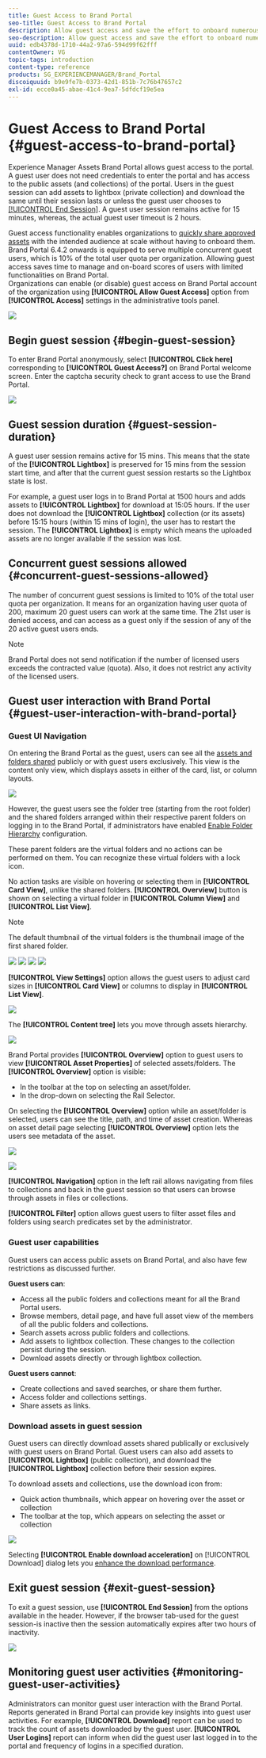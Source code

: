 ```yaml
---
title: Guest Access to Brand Portal
seo-title: Guest Access to Brand Portal
description: Allow guest access and save the effort to onboard numerous users without authentication.
seo-description: Allow guest access and save the effort to onboard numerous users without authentication.
uuid: edb4378d-1710-44a2-97a6-594d99f62fff
contentOwner: VG
topic-tags: introduction
content-type: reference
products: SG_EXPERIENCEMANAGER/Brand_Portal
discoiquuid: b9e9fe7b-0373-42d1-851b-7c76b47657c2
exl-id: ecce0a45-abae-41c4-9ea7-5dfdcf19e5ea
---
```

# Guest Access to Brand Portal {#guest-access-to-brand-portal}

Experience Manager Assets Brand Portal allows guest access to the portal. A guest user does not need credentials to enter the portal and has access to the public assets (and collections) of the portal. Users in the guest session can add assets to lightbox (private collection) and download the same until their session lasts or unless the guest user chooses to [[!UICONTROL End Session]](#exit-guest-session). A guest user session remains active for 15 minutes, whereas, the actual guest user timeout is 2 hours.

Guest access functionality enables organizations to [quickly share approved assets](../using/brand-portal-sharing-folders.md#how-to-share-folders) with the intended audience at scale without having to onboard them. Brand Portal 6.4.2 onwards is equipped to serve multiple concurrent guest users, which is 10% of the total user quota per organization. Allowing guest access saves time to manage and on-board scores of users with limited functionalities on Brand Portal.  
Organizations can enable (or disable) guest access on Brand Portal account of the organization using **[!UICONTROL Allow Guest Access]** option from **[!UICONTROL Access]** settings in the administrative tools panel.

<!--
Comment Type: annotation
Last Modified By: mgulati
Last Modified Date: 2018-08-17T10:42:59.879-0400
Removed the first para: "AEM Assets Brand Portal allows public users to enter the portal anonymously and have restricted access to the allowed public resources as guests. Organization users with guest role need not seek access and authentication from administrators."
-->

![](assets/enable-guest-access.png)

## Begin guest session {#begin-guest-session}

To enter Brand Portal anonymously, select **[!UICONTROL Click here]** corresponding to **[!UICONTROL Guest Access?]** on Brand Portal welcome screen. Enter the captcha security check to grant access to use the Brand Portal.

![](assets/bp-login-screen.png) 

## Guest session duration {#guest-session-duration}

A guest user session remains active for 15 mins. 
This means that the state of the **[!UICONTROL Lightbox]** is preserved for 15 mins from the session start time, and after that the current guest session restarts so the Lightbox state is lost. 

For example, a guest user logs in to Brand Portal at 1500 hours and adds assets to **[!UICONTROL Lightbox]** for download at 15:05 hours. If the user does not download the **[!UICONTROL Lightbox]** collection (or its assets) before 15:15 hours (within 15 mins of login), the user has to restart the session. The **[!UICONTROL Lightbox]** is empty which means the uploaded assets are no longer available if the session was lost.

## Concurrent guest sessions allowed {#concurrent-guest-sessions-allowed}

The number of concurrent guest sessions is limited to 10% of the total user quota per organization. It means for an organization having user quota of 200, maximum 20 guest users can work at the same time. The 21st user is denied access, and can access as a guest only if the session of any of the 20 active guest users ends.

>[!NOTE]
>
>Brand Portal does not send notification if the number of licensed users exceeds the contracted value (quota). Also, it does not restrict any activity of the licensed users. 

## Guest user interaction with Brand Portal {#guest-user-interaction-with-brand-portal}

### Guest UI Navigation

On entering the Brand Portal as the guest, users can see all the [assets and folders shared](../using/brand-portal-sharing-folders.md#sharefolders) publicly or with guest users exclusively. This view is the content only view, which displays assets in either of the card, list, or column layouts.

![](assets/disabled-folder-hierarchy1.png)

However, the guest users see the folder tree (starting from the root folder) and the shared folders arranged within their respective parent folders on logging in to the Brand Portal, if administrators have enabled [Enable Folder Hierarchy](../using/brand-portal-general-configuration.md#main-pars-header-1621071021) configuration.

These parent folders are the virtual folders and no actions can be performed on them. You can recognize these virtual folders with a lock icon.

No action tasks are visible on hovering or selecting them in **[!UICONTROL Card View]**, unlike the shared folders. **[!UICONTROL Overview]** button is shown on selecting a virtual folder in **[!UICONTROL Column View]** and **[!UICONTROL List View]**.

>[!NOTE]
>
>The default thumbnail of the virtual folders is the thumbnail image of the first shared folder.

![](assets/enabled-hierarchy1.png) ![](assets/hierarchy1-nonadmin.png) ![](assets/hierarchy-nonadmin.png) ![](assets/hierarchy2-nonadmin.png)

**[!UICONTROL View Settings]** option allows the guest users to adjust card sizes in **[!UICONTROL Card View]** or columns to display in **[!UICONTROL List View]**.

![](assets/nav-guest-user.png)

The **[!UICONTROL Content tree]** lets you move through assets hierarchy.

![](assets/guest-login-ui.png)

Brand Portal provides **[!UICONTROL Overview]** option to guest users to view **[!UICONTROL Asset Properties]** of selected assets/folders. The **[!UICONTROL Overview]** option is visible:

* In the toolbar at the top on selecting an asset/folder.
* In the drop-down on selecting the Rail Selector.

On selecting the **[!UICONTROL Overview]** option while an asset/folder is selected, users can see the title, path, and time of asset creation. Whereas on asset detail page selecting **[!UICONTROL Overview]** option lets the users see metadata of the asset.

![](assets/overview-option-1.png)

![](assets/overview-rail-selector-1.png)

**[!UICONTROL Navigation]** option in the left rail allows navigating from files to collections and back in the guest session so that users can browse through assets in files or collections.

**[!UICONTROL Filter]** option allows guest users to filter asset files and folders using search predicates set by the administrator.

### Guest user capabilities

Guest users can access public assets on Brand Portal, and also have few restrictions as discussed further.

**Guest users can**:

* Access all the public folders and collections meant for all the Brand Portal users.
* Browse members, detail page, and have full asset view of the members of all the public folders and collections.
* Search assets across public folders and collections.
* Add assets to lightbox collection. These changes to the collection persist during the session.
* Download assets directly or through lightbox collection.

**Guest users cannot**:

* Create collections and saved searches, or share them further.
* Access folder and collections settings.
* Share assets as links.

### Download assets in guest session

Guest users can directly download assets shared publically or exclusively with guest users on Brand Portal. Guest users can also add assets to **[!UICONTROL Lightbox]** (public collection), and download the **[!UICONTROL Lightbox]** collection before their session expires.

To download assets and collections, use the download icon from:

* Quick action thumbnails, which appear on hovering over the asset or collection
* The toolbar at the top, which appears on selecting the asset or collection

![](assets/download-on-guest.png)

Selecting **[!UICONTROL Enable download acceleration]** on [!UICONTROL Download] dialog lets you [enhance the download performance](../using/accelerated-download.md).

## Exit guest session {#exit-guest-session}

To exit a guest session, use **[!UICONTROL End Session]** from the options available in the header. However, if the browser tab-used for the guest session-is inactive then the session automatically expires after two hours of inactivity.

![](assets/end-guest-session.png)

## Monitoring guest user activities {#monitoring-guest-user-activities}

Administrators can monitor guest user interaction with the Brand Portal. Reports generated in Brand Portal can provide key insights into guest user activities. For example, **[!UICONTROL Download]** report can be used to track the count of assets downloaded by the guest user. **[!UICONTROL User Logins]** report can inform when did the guest user last logged in to the portal and frequency of logins in a specified duration.
